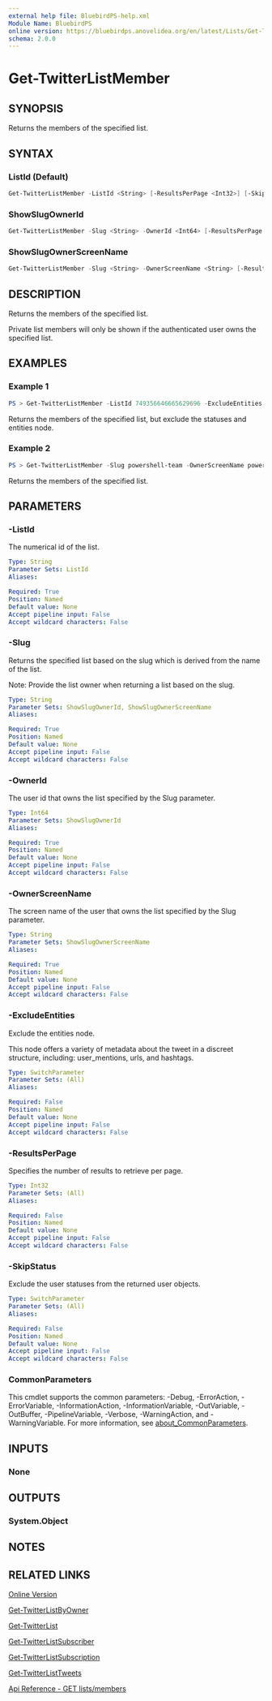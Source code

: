```yaml
---
external help file: BluebirdPS-help.xml
Module Name: BluebirdPS
online version: https://bluebirdps.anovelidea.org/en/latest/Lists/Get-TwitterListMember
schema: 2.0.0
---
```


# Get-TwitterListMember

## SYNOPSIS

Returns the members of the specified list.

## SYNTAX

### ListId (Default)

```powershell
Get-TwitterListMember -ListId <String> [-ResultsPerPage <Int32>] [-SkipStatus] [-ExcludeEntities] [<CommonParameters>]
```

### ShowSlugOwnerId

```powershell
Get-TwitterListMember -Slug <String> -OwnerId <Int64> [-ResultsPerPage <Int32>] [-SkipStatus] [-ExcludeEntities] [<CommonParameters>]
```

### ShowSlugOwnerScreenName

```powershell
Get-TwitterListMember -Slug <String> -OwnerScreenName <String> [-ResultsPerPage <Int32>] [-SkipStatus] [-ExcludeEntities] [<CommonParameters>]
```

## DESCRIPTION

Returns the members of the specified list.

Private list members will only be shown if the authenticated user owns the specified list.

## EXAMPLES

### Example 1

```powershell
PS > Get-TwitterListMember -ListId 749356646665629696 -ExcludeEntities -SkipStatus
```

Returns the members of the specified list, but exclude the statuses and entities node.

### Example 2

```powershell
PS > Get-TwitterListMember -Slug powershell-team -OwnerScreenName powershell_team
```

Returns the members of the specified list.

## PARAMETERS

### -ListId

The numerical id of the list.

```yaml
Type: String
Parameter Sets: ListId
Aliases:

Required: True
Position: Named
Default value: None
Accept pipeline input: False
Accept wildcard characters: False
```

### -Slug

Returns the specified list based on the slug which is derived from the name of the list.

Note: Provide the list owner when returning a list based on the slug.

```yaml
Type: String
Parameter Sets: ShowSlugOwnerId, ShowSlugOwnerScreenName
Aliases:

Required: True
Position: Named
Default value: None
Accept pipeline input: False
Accept wildcard characters: False
```

### -OwnerId

The user id that owns the list specified by the Slug parameter.

```yaml
Type: Int64
Parameter Sets: ShowSlugOwnerId
Aliases:

Required: True
Position: Named
Default value: None
Accept pipeline input: False
Accept wildcard characters: False
```

### -OwnerScreenName

The screen name of the user that owns the list specified by the Slug parameter.

```yaml
Type: String
Parameter Sets: ShowSlugOwnerScreenName
Aliases:

Required: True
Position: Named
Default value: None
Accept pipeline input: False
Accept wildcard characters: False
```

### -ExcludeEntities

Exclude the entities node.

This node offers a variety of metadata about the tweet in a discreet structure, including: user_mentions, urls, and hashtags.

```yaml
Type: SwitchParameter
Parameter Sets: (All)
Aliases:

Required: False
Position: Named
Default value: None
Accept pipeline input: False
Accept wildcard characters: False
```

### -ResultsPerPage

Specifies the number of results to retrieve per page.

```yaml
Type: Int32
Parameter Sets: (All)
Aliases:

Required: False
Position: Named
Default value: None
Accept pipeline input: False
Accept wildcard characters: False
```

### -SkipStatus

Exclude the user statuses from the returned user objects.

```yaml
Type: SwitchParameter
Parameter Sets: (All)
Aliases:

Required: False
Position: Named
Default value: None
Accept pipeline input: False
Accept wildcard characters: False
```

### CommonParameters

This cmdlet supports the common parameters: -Debug, -ErrorAction, -ErrorVariable, -InformationAction, -InformationVariable, -OutVariable, -OutBuffer, -PipelineVariable, -Verbose, -WarningAction, and -WarningVariable. For more information, see [about_CommonParameters](http://go.microsoft.com/fwlink/?LinkID=113216).

## INPUTS

### None

## OUTPUTS

### System.Object

## NOTES

## RELATED LINKS

[Online Version](https://bluebirdps.anovelidea.org/en/latest/Lists/Get-TwitterListMember)

[Get-TwitterListByOwner](https://bluebirdps.anovelidea.org/en/latest/Lists/Get-TwitterListByOwner)

[Get-TwitterList](https://bluebirdps.anovelidea.org/en/latest/Lists/Get-TwitterList)

[Get-TwitterListSubscriber](https://bluebirdps.anovelidea.org/en/latest/Lists/Get-TwitterListSubscriber)

[Get-TwitterListSubscription](https://bluebirdps.anovelidea.org/en/latest/Lists/Get-TwitterListSubscription)

[Get-TwitterListTweets](https://bluebirdps.anovelidea.org/en/latest/Lists/Get-TwitterListTweets)

[Api Reference - GET lists/members](https://developer.twitter.com/en/docs/twitter-api/v1/accounts-and-users/create-manage-lists/api-reference/get-lists-members)
